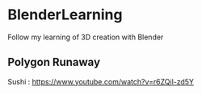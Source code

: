 # BlenderLearning
 Follow my learning of 3D creation with Blender

 ## Polygon Runaway
 Sushi : https://www.youtube.com/watch?v=r6ZQil-zd5Y
